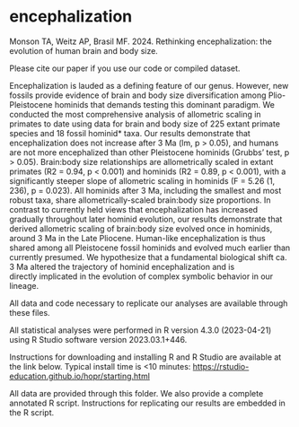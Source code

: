 # encephalization
Monson TA, Weitz AP, Brasil MF. 2024. Rethinking encephalization: the evolution of human brain and body size.

Please cite our paper if you use our code or compiled dataset.

Encephalization is lauded as a defining feature of our genus. However, new fossils provide evidence of brain and body size diversification among Plio-Pleistocene hominids that demands testing this dominant paradigm. We conducted the most comprehensive analysis of allometric scaling in primates to date using data for brain and body size of 225 extant primate species and 18 fossil hominid* taxa. Our results demonstrate that encephalization does not increase after 3 Ma (lm, p > 0.05), and humans are not more encephalized than other Pleistocene hominids (Grubbs’ test, p > 0.05). Brain:body size relationships are allometrically scaled in extant primates (R2 = 0.94, p < 0.001) and hominids (R2 = 0.89, p < 0.001), with a significantly steeper slope of allometric scaling in hominids (F = 5.26 (1, 236), p = 0.023). All hominids after 3 Ma, including the smallest and most robust taxa, share allometrically-scaled brain:body size proportions. In contrast to currently held views that encephalization has increased gradually throughout later hominid evolution, our results demonstrate that derived allometric scaling of brain:body size evolved once in hominids, around 3 Ma in the Late Pliocene. Human-like encephalization is thus shared among all Pleistocene fossil hominids and evolved much earlier than currently presumed. We hypothesize that a fundamental biological shift ca. 3 Ma altered the trajectory of hominid encephalization and is directly implicated in the evolution of complex symbolic behavior in our lineage.   


All data and code necessary to replicate our analyses are available through these files.

All statistical analyses were performed in R version 4.3.0 (2023-04-21) using R Studio software version 2023.03.1+446.

Instructions for downloading and installing R and R Studio are available at the link below. Typical install time is <10 minutes: 
https://rstudio-education.github.io/hopr/starting.html

All data are provided through this folder. We also provide a complete annotated R script. Instructions for replicating our results are embedded in the R script.





